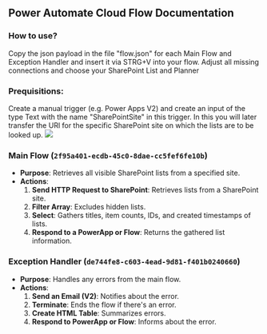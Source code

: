 ## Power Automate Cloud Flow Documentation

### How to use?
Copy the json payload in the file "flow.json" for each Main Flow and Exception Handler and insert it via STRG+V into your flow. Adjust all missing connections and choose your SharePoint List and Planner

### Prequisitions:
Create a manual trigger (e.g. Power Apps V2) and create an input of the type Text with the name "SharePointSite" in this trigger. In this you will later transfer the URl for the specific SharePoint site on which the lists are to be looked up.
<img src="https://i.imgur.com/2gWdfVs.png"/>


### Main Flow (`2f95a401-ecdb-45c0-8dae-cc5fef6fe10b`)
- **Purpose**: Retrieves all visible SharePoint lists from a specified site.
- **Actions**:
  1. **Send HTTP Request to SharePoint**: Retrieves lists from a SharePoint site.
  2. **Filter Array**: Excludes hidden lists.
  3. **Select**: Gathers titles, item counts, IDs, and created timestamps of lists.
  4. **Respond to a PowerApp or Flow**: Returns the gathered list information.

### Exception Handler (`de744fe8-c603-4ead-9d81-f401b0240660`)
- **Purpose**: Handles any errors from the main flow.
- **Actions**:
  1. **Send an Email (V2)**: Notifies about the error.
  2. **Terminate**: Ends the flow if there's an error.
  3. **Create HTML Table**: Summarizes errors.
  4. **Respond to PowerApp or Flow**: Informs about the error.
